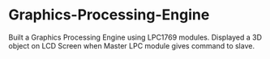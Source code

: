 # Graphics-Processing-Engine
Built a Graphics Processing Engine using LPC1769 modules. Displayed a 3D object on LCD Screen when Master LPC module gives command to slave.
